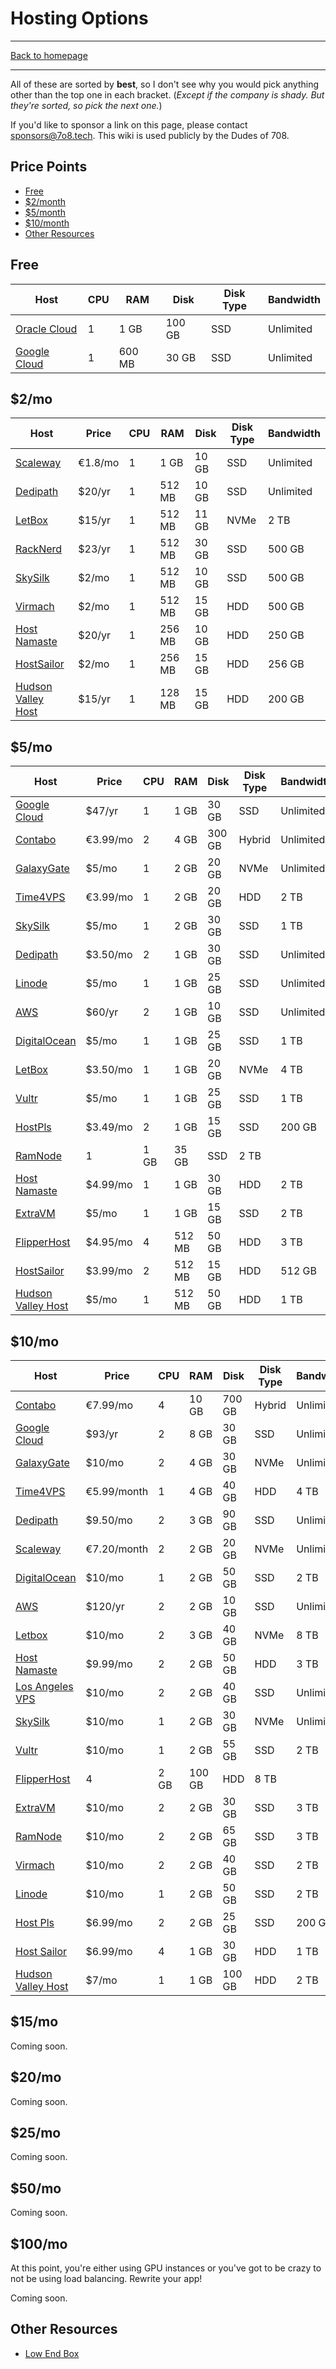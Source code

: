 # Hosting Options

-----

[Back to homepage](..)

-----

All of these are sorted by **best**, so I don't see why you would pick anything other than the top one in each bracket. (*Except if the company is shady. But they're sorted, so pick the next one.*)

If you'd like to sponsor a link on this page, please contact [sponsors@7o8.tech](mailto:sponsors@7o8.tech). This wiki is used publicly by the Dudes of 708.

## Price Points

* [Free](#Free)
* [$2/month](#2mo)
* [$5/month](#5mo)
* [$10/month](#10mo)
* [Other Resources](#Other-Resources)

## Free

| Host                                               | CPU | RAM    | Disk   | Disk Type | Bandwidth |
|----------------------------------------------------|-----|--------|--------|-----------|-----------|
| [Oracle Cloud](https://www.oracle.com/cloud/free/) | 1   | 1 GB   | 100 GB | SSD       | Unlimited |
| [Google Cloud](https://cloud.google.com/free)      | 1   | 600 MB | 30 GB  | SSD       | Unlimited |

## $2/mo

| Host                                                         | Price   | CPU | RAM    | Disk  | Disk Type | Bandwidth |
|--------------------------------------------------------------|---------|-----|--------|-------|-----------|-----------|
| [Scaleway](https://www.scaleway.com/en/pricing/)             | €1.8/mo | 1   | 1 GB   | 10 GB | SSD       | Unlimited |
| [Dedipath](https://dedipath.com/)                            | $20/yr  | 1   | 512 MB | 10 GB | SSD       | Unlimited |
| [LetBox](https://letbox.com/page/box)                        | $15/yr  | 1   | 512 MB | 11 GB | NVMe      | 2 TB      |
| [RackNerd](https://racknerd.com/)                            | $23/yr  | 1   | 512 MB | 30 GB | SSD       | 500 GB    |
| [SkySilk](https://www.skysilk.com/)                          | $2/mo   | 1   | 512 MB | 10 GB | SSD       | 500 GB    |
| [Virmach](https://virmach.com/best-cheapest-linux-vps/)      | $2/mo   | 1   | 512 MB | 15 GB | HDD       | 500 GB    |
| [Host Namaste](https://www.hostnamaste.com/)                 | $20/yr  | 1   | 256 MB | 10 GB | HDD       | 250 GB    |
| [HostSailor](https://hostsailor.com/vps-hosting/openvz-vps/) | $2/mo   | 1   | 256 MB | 15 GB | HDD       | 256 GB    |
| [Hudson Valley Host](https://hudsonvalleyhost.com/)          | $15/yr  | 1   | 128 MB | 15 GB | HDD       | 200 GB    |

## $5/mo

| Host                                                                   | Price    | CPU  | RAM    | Disk   | Disk Type | Bandwidth |
|------------------------------------------------------------------------|----------|------|--------|--------|-----------|-----------|
| [Google Cloud](https://cloud.google.com/)                              | $47/yr   | 1    | 1 GB   | 30 GB  | SSD       | Unlimited |
| [Contabo](https://contabo.com/?show=vps)                               | €3.99/mo | 2    | 4 GB   | 300 GB | Hybrid    | Unlimited |
| [GalaxyGate](https://galaxygate.net/hosting/vps/)                      | $5/mo    | 1    | 2 GB   | 20 GB  | NVMe      | Unlimited |
| [Time4VPS](https://www.time4vps.com/linux-vps/)                        | €3.99/mo | 1    | 2 GB   | 20 GB  | HDD       | 2 TB      |
| [SkySilk](https://www.skysilk.com/)                                    | $5/mo    | 1    | 2 GB   | 30 GB  | SSD       | 1 TB      |
| [Dedipath](https://dedipath.com/ssd-vps)                               | $3.50/mo | 2    | 1 GB   | 30 GB  | SSD       | Unlimited |
| [Linode](https://www.linode.com/)                                      | $5/mo    | 1    | 1 GB   | 25 GB  | SSD       | Unlimited |
| [AWS](https://aws.amazon.com/savingsplans/pricing/)                    | $60/yr   | 2    | 1 GB   | 10 GB  | SSD       | Unlimited |
| [DigitalOcean](https://www.digitalocean.com/)                          | $5/mo    | 1    | 1 GB   | 25 GB  | SSD       | 1 TB      |
| [LetBox](https://letbox.com/page/box)                                  | $3.50/mo | 1    | 1 GB   | 20 GB  | NVMe      | 4 TB      |
| [Vultr](https://www.vultr.com/)                                        | $5/mo    | 1    | 1 GB   | 25 GB  | SSD       | 1 TB      |
| [HostPls](https://host-pls.com/)                                       | $3.49/mo | 2    | 1 GB   | 15 GB  | SSD       | 200 GB    |
| [RamNode](https://www.ramnode.com/)                                    | 1        | 1 GB | 35 GB  | SSD    | 2 TB      |           |
| [Host Namaste](https://www.hostnamaste.com/openvz-vps.php)             | $4.99/mo | 1    | 1 GB   | 30 GB  | HDD       | 2 TB      |
| [ExtraVM](https://extravm.com/vps.php)                                 | $5/mo    | 1    | 1 GB   | 15 GB  | SSD       | 2 TB      |
| [FlipperHost](https://flipperhost.com/)                                | $4.95/mo | 4    | 512 MB | 50 GB  | HDD       | 3 TB      |
| [HostSailor](https://hostsailor.com/vps-hosting/)                      | $3.99/mo | 2    | 512 MB | 15 GB  | HDD       | 512 GB    |
| [Hudson Valley Host](https://hudsonvalleyhost.com/self-managed-vps-2/) | $5/mo    | 1    | 512 MB | 50 GB  | HDD       | 1 TB      |

## $10/mo

| Host                                                                   | Price       | CPU  | RAM    | Disk   | Disk Type | Bandwidth |
|------------------------------------------------------------------------|-------------|------|--------|--------|-----------|-----------|
| [Contabo](https://contabo.com/?show=vps)                               | €7.99/mo    | 4    | 10 GB  | 700 GB | Hybrid    | Unlimited |
| [Google Cloud](https://cloud.google.com/)                              | $93/yr      | 2    | 8 GB   | 30 GB  | SSD       | Unlimited |
| [GalaxyGate](https://galaxygate.net/hosting/vps/)                      | $10/mo      | 2    | 4 GB   | 30 GB  | NVMe      | Unlimited |
| [Time4VPS](https://www.time4vps.com/linux-vps/)                        | €5.99/month | 1    | 4 GB   | 40 GB  | HDD       | 4 TB      |
| [Dedipath](https://dedipath.com/ssd-vps)                               | $9.50/mo    | 2    | 3 GB   | 90 GB  | SSD       | Unlimited |
| [Scaleway](https://www.scaleway.com/en)                                | €7.20/month | 2    | 2 GB   | 20 GB  | NVMe      | Unlimited |
| [DigitalOcean](https://www.digitalocean.com/pricing/)                  | $10/mo      | 1    | 2 GB   | 50 GB  | SSD       | 2 TB      |
| [AWS](https://aws.amazon.com/savingsplans/pricing/)                    | $120/yr     | 2    | 2 GB   | 10 GB  | SSD       | Unlimited |
| [Letbox](https://my.letbox.com/index.php?rp=/store/la-nvme-bbox)       | $10/mo      | 2    | 3 GB   | 40 GB  | NVMe      | 8 TB      |
| [Host Namaste](https://www.hostnamaste.com/openvz-vps.php)             | $9.99/mo    | 2    | 2 GB   | 50 GB  | HDD       | 3 TB      |
| [Los Angeles VPS](https://www.losangelesvps.com/vps-hosting/)          | $10/mo      | 2    | 2 GB   | 40 GB  | SSD       | Unlimited |
| [SkySilk](https://www.skysilk.com/cloud/)                              | $10/mo      | 1    | 2 GB   | 30 GB  | NVMe      | Unlimited |
| [Vultr](https://www.vultr.com/products/cloud-compute/)                 | $10/mo      | 1    | 2 GB   | 55 GB  | SSD       | 2 TB      |
| [FlipperHost](https://flipperhost.com/)                                | 4           | 2 GB | 100 GB | HDD    | 8 TB      |           |
| [ExtraVM](https://extravm.com/vps.php)                                 | $10/mo      | 2    | 2 GB   | 30 GB  | SSD       | 3 TB      |
| [RamNode](https://www.ramnode.com/)                                    | $10/mo      | 2    | 2 GB   | 65 GB  | SSD       | 3 TB      |
| [Virmach](https://virmach.com/cheap-kvm-linux-vps-windows-vps/)        | $10/mo      | 2    | 2 GB   | 40 GB  | SSD       | 2 TB      |
| [Linode](https://www.linode.com/)                                      | $10/mo      | 1    | 2 GB   | 50 GB  | SSD       | 2 TB      |
| [Host Pls](https://host-pls.com/)                                      | $6.99/mo    | 2    | 2 GB   | 25 GB  | SSD       | 200 GB    |
| [Host Sailor](https://hostsailor.com/vps-hosting/kvm-vps/)             | $6.99/mo    | 4    | 1 GB   | 30 GB  | HDD       | 1 TB      |
| [Hudson Valley Host](https://hudsonvalleyhost.com/self-managed-vps-2/) | $7/mo       | 1    | 1 GB   | 100 GB | HDD       | 2 TB      |

## $15/mo

Coming soon.

## $20/mo

Coming soon.

## $25/mo

Coming soon.

## $50/mo

Coming soon.

## $100/mo

At this point, you're either using GPU instances or you've got to be crazy to not be using load balancing. Rewrite your app!

Coming soon.

## Other Resources

* [Low End Box](https://lowendbox.com/)
